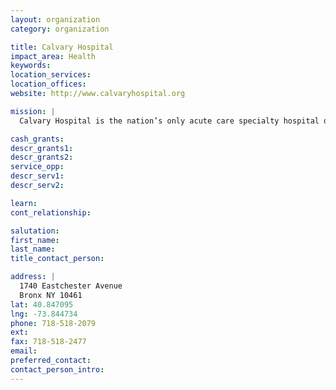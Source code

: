 ```yaml
---
layout: organization
category: organization

title: Calvary Hospital
impact_area: Health
keywords: 
location_services: 
location_offices: 
website: http://www.calvaryhospital.org

mission: |
  Calvary Hospital is the nation’s only acute care specialty hospital devoted to the palliative care of adult patients with advanced cancer.

cash_grants: 
descr_grants1: 
descr_grants2: 
service_opp: 
descr_serv1: 
descr_serv2: 

learn: 
cont_relationship: 

salutation: 
first_name: 
last_name: 
title_contact_person: 

address: |
  1740 Eastchester Avenue  
  Bronx NY 10461
lat: 40.847095
lng: -73.844734
phone: 718-518-2079
ext: 
fax: 718-518-2477
email: 
preferred_contact: 
contact_person_intro: 
---
```

